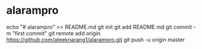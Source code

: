 # alarampro
echo "# alarampro" >> README.md
git init
git add README.md
git commit -m "first commit"
git remote add origin https://github.com/ateeknarang1/alarampro.git
git push -u origin master
